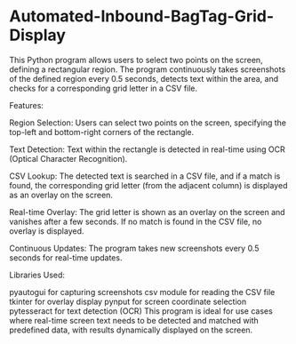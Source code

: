 # Automated-Inbound-BagTag-Grid-Display
This Python program allows users to select two points on the screen, defining a rectangular region. The program continuously takes screenshots of the defined region every 0.5 seconds, detects text within the area, and checks for a corresponding grid letter in a CSV file.

Features:

Region Selection: Users can select two points on the screen, specifying the top-left and bottom-right corners of the rectangle.

Text Detection: Text within the rectangle is detected in real-time using OCR (Optical Character Recognition).

CSV Lookup: The detected text is searched in a CSV file, and if a match is found, the corresponding grid letter (from the adjacent column) is displayed as an overlay on the screen.

Real-time Overlay: The grid letter is shown as an overlay on the screen and vanishes after a few seconds. If no match is found in the CSV file, no overlay is displayed.

Continuous Updates: The program takes new screenshots every 0.5 seconds for real-time updates.

Libraries Used:

pyautogui for capturing screenshots
csv module for reading the CSV file
tkinter for overlay display
pynput for screen coordinate selection
pytesseract for text detection (OCR)
This program is ideal for use cases where real-time screen text needs to be detected and matched with predefined data, with results dynamically displayed on the screen.
